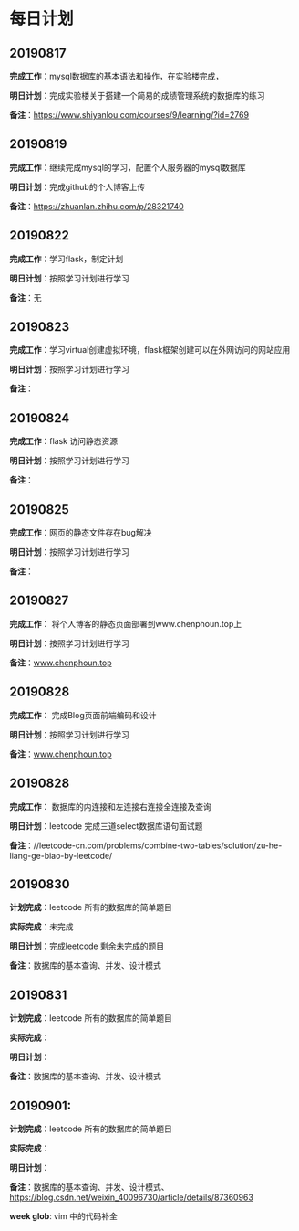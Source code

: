 # 每日计划

## 20190817	

**完成工作**：mysql数据库的基本语法和操作，在实验楼完成，

**明日计划**：完成实验楼关于搭建一个简易的成绩管理系统的数据库的练习

**备注**：https://www.shiyanlou.com/courses/9/learning/?id=2769

## 20190819

**完成工作**：继续完成mysql的学习，配置个人服务器的mysql数据库

**明日计划**：完成github的个人博客上传

**备注**：https://zhuanlan.zhihu.com/p/28321740

## 20190822

**完成工作**：学习flask，制定计划

**明日计划**：按照学习计划进行学习

**备注**：无

## 20190823

**完成工作**：学习virtual创建虚拟环境，flask框架创建可以在外网访问的网站应用

**明日计划**：按照学习计划进行学习

**备注**：

## 20190824

**完成工作**：flask 访问静态资源

**明日计划**：按照学习计划进行学习

**备注**：

## 20190825

**完成工作**：网页的静态文件存在bug解决

**明日计划**：按照学习计划进行学习

**备注**：

## 20190827

**完成工作**： 将个人博客的静态页面部署到www.chenphoun.top上

**明日计划**：按照学习计划进行学习

**备注**：www.chenphoun.top

## 20190828

**完成工作**： 完成Blog页面前端编码和设计

**明日计划**：按照学习计划进行学习

**备注**：www.chenphoun.top

## 20190828

**完成工作**： 数据库的内连接和左连接右连接全连接及查询

**明日计划**：leetcode 完成三道select数据库语句面试题

**备注**：//leetcode-cn.com/problems/combine-two-tables/solution/zu-he-liang-ge-biao-by-leetcode/

## 20190830

**计划完成**：leetcode 所有的数据库的简单题目

**实际完成**：未完成

**明日计划**：完成leetcode 剩余未完成的题目

**备注**：数据库的基本查询、并发、设计模式

## 20190831

**计划完成**：leetcode 所有的数据库的简单题目

**实际完成**：

**明日计划**：

**备注**：数据库的基本查询、并发、设计模式

## 20190901:

**计划完成**：leetcode 所有的数据库的简单题目

**实际完成**：

**明日计划**：

**备注**：数据库的基本查询、并发、设计模式、https://blog.csdn.net/weixin_40096730/article/details/87360963

**week glob**: vim 中的代码补全
